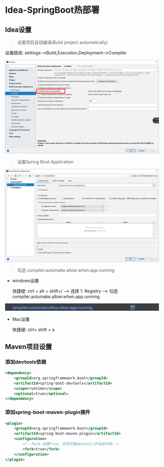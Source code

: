 # Idea-SpringBoot热部署

## Idea设置



> 设置项目自动编译(Build project automatically)

设置路径:  settings-->Build,Execution,Deployment-->Compiler

![设置自动编译](https://raw.githubusercontent.com/King-Pan/javanote/master/Idea/images/idea-compiler.png)



> 设置Spring Boot Application

![Spring Boot项目设置](https://raw.githubusercontent.com/King-Pan/javanote/master/Idea/images/application-cfg.png)



> 勾选 compiler.automake.allow.when.app.running

* windows设置

  快捷键: ctrl + alt + shift+/   --> 选择 1. Registry    --> 勾选 compiler.automake.allow.when.app.running

![running](https://raw.githubusercontent.com/King-Pan/javanote/master/Idea/images/idea-running.png)

* Mac设置

  快捷键: ctrl+ shift + a  



## Maven项目设置



### 添加devtools依赖

```xml
<dependency>
    <groupId>org.springframework.boot</groupId>
    <artifactId>spring-boot-devtools</artifactId>
    <scope>runtime</scope>
    <optional>true</optional>
</dependency>
```



### 添加spring-boot-maven-plugin插件

```xml
<plugin>
    <groupId>org.springframework.boot</groupId>
    <artifactId>spring-boot-maven-plugin</artifactId>
    <configuration>
        <!--fork:设置True，否则可能devtools不会起作用-->
        <fork>true</fork>
    </configuration>
</plugin>
```



